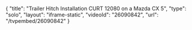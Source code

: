 {
    "title": "Trailer Hitch Installation CURT 12080 on a Mazda CX 5",
    "type": "solo",
    "layout": "iframe-static",
    "videoId": "26090842",
    "url": "\/tvpembed\/26090842"
}